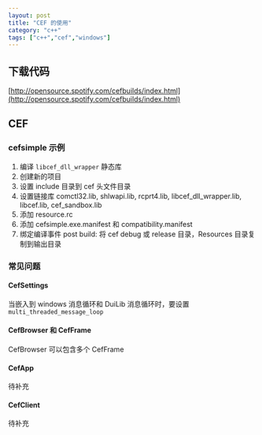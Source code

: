 ```yaml
---
layout: post
title: "CEF 的使用"
category: "c++"
tags: ["c++","cef","windows"]
---
```





## 下载代码

[http://opensource.spotify.com/cefbuilds/index.html](http://opensource.spotify.com/cefbuilds/index.html)

## CEF 

### cefsimple 示例

1. 编译 `libcef_dll_wrapper` 静态库
2. 创建新的项目
3. 设置 include 目录到 cef 头文件目录
4. 设置链接库  comctl32.lib, shlwapi.lib, rcprt4.lib, libcef_dll_wrapper.lib, libcef.lib, cef_sandbox.lib
5. 添加 resource.rc
6. 添加 cefsimple.exe.manifest 和 compatibility.manifest
7. 绑定编译事件 post build: 将 cef debug 或 release 目录，Resources 目录复制到输出目录

### 常见问题

#### CefSettings

当嵌入到 windows 消息循环和 DuiLib 消息循环时，要设置 `multi_threaded_message_loop`

#### CefBrowser 和 CefFrame 

CefBrowser 可以包含多个 CefFrame

#### CefApp

待补充

#### CefClient

待补充


